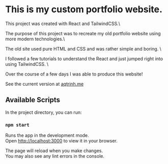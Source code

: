 # This is my custom portfolio website.

This project was created with React and TailwindCSS.\

The purpose of this project was to recreate my old portfolio website using more modern technologies.\

The old site used pure HTML and CSS and was rather simple and boring. \

I followed a few tutorials to understand the React and just jumped right into using TailwindCSS. \

Over the course of a few days I was able to produce this website! 

See the current version at [aqtrinh.me](http://aqtrinh.me)

## Available Scripts

In the project directory, you can run:

### `npm start`

Runs the app in the development mode.\
Open [http://localhost:3000](http://localhost:3000) to view it in your browser.

The page will reload when you make changes.\
You may also see any lint errors in the console.
